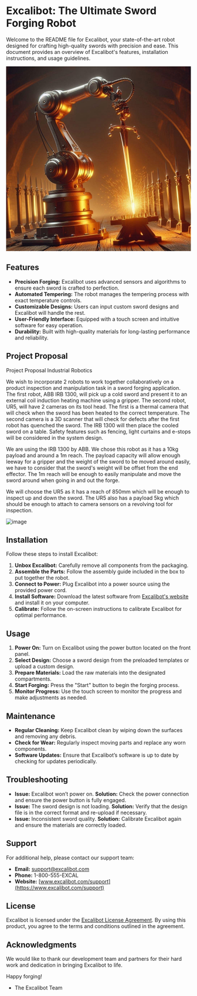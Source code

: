 # Excalibot: The Ultimate Sword Forging Robot

Welcome to the README file for Excalibot, your state-of-the-art robot designed for crafting high-quality swords with precision and ease. This document provides an overview of Excalibot's features, installation instructions, and usage guidelines.

![CoverImage](.assets/Image.jpg)

## Features

- **Precision Forging:** Excalibot uses advanced sensors and algorithms to ensure each sword is crafted to perfection.
- **Automated Tempering:** The robot manages the tempering process with exact temperature controls.
- **Customizable Designs:** Users can input custom sword designs and Excalibot will handle the rest.
- **User-Friendly Interface:** Equipped with a touch screen and intuitive software for easy operation.
- **Durability:** Built with high-quality materials for long-lasting performance and reliability.

## Project Proposal

Project Proposal Industrial Robotics

We wish to incorporate 2 robots to work together collaboratively on a product inspection and manipulation task in a sword forging application. The first robot, ABB IRB 1300, will pick up a cold sword and present it to an external coil induction heating machine using a gripper. The second robot, UR5, will have 2 cameras on its tool head. The first is a thermal camera that will check when the sword has been heated to the correct temperature. The second camera is a 3D scanner that will check for defects after the first robot has quenched the sword. The IRB 1300 will then place the cooled sword on a table. Safety features such as fencing, light curtains and e-stops will be considered in the system design.


We are using the IRB 1300 by ABB. We chose this robot as it has a 10kg payload and around a 1m reach. The payload capacity will allow enough leeway for a gripper and the weight of the sword to be moved around easily, we have to consider that the sword's weight will be offset from the end effector. The 1m reach will be enough to easily manipulate and move the sword around when going in and out the forge.

 We will choose the UR5 as it has a reach of 850mm which will be enough to inspect up and down the sword. The UR5 also has a payload 5kg which should be enough to attach to camera sensors on a revolving tool for inspection. 
 
![image](https://github.com/user-attachments/assets/64ffc542-72d8-42b7-97cf-24cad5d6ed0f)



## Installation

Follow these steps to install Excalibot:

1. **Unbox Excalibot:** Carefully remove all components from the packaging.
2. **Assemble the Parts:** Follow the assembly guide included in the box to put together the robot.
3. **Connect to Power:** Plug Excalibot into a power source using the provided power cord.
4. **Install Software:** Download the latest software from [Excalibot's website](https://www.excalibot.com) and install it on your computer.
5. **Calibrate:** Follow the on-screen instructions to calibrate Excalibot for optimal performance.

## Usage

1. **Power On:** Turn on Excalibot using the power button located on the front panel.
2. **Select Design:** Choose a sword design from the preloaded templates or upload a custom design.
3. **Prepare Materials:** Load the raw materials into the designated compartments.
4. **Start Forging:** Press the "Start" button to begin the forging process.
5. **Monitor Progress:** Use the touch screen to monitor the progress and make adjustments as needed.

## Maintenance

- **Regular Cleaning:** Keep Excalibot clean by wiping down the surfaces and removing any debris.
- **Check for Wear:** Regularly inspect moving parts and replace any worn components.
- **Software Updates:** Ensure that Excalibot’s software is up to date by checking for updates periodically.

## Troubleshooting

- **Issue:** Excalibot won’t power on.
  **Solution:** Check the power connection and ensure the power button is fully engaged.
- **Issue:** The sword design is not loading.
  **Solution:** Verify that the design file is in the correct format and re-upload if necessary.
- **Issue:** Inconsistent sword quality.
  **Solution:** Calibrate Excalibot again and ensure the materials are correctly loaded.

## Support

For additional help, please contact our support team:
- **Email:** support@excalibot.com
- **Phone:** 1-800-555-EXCAL
- **Website:** [www.excalibot.com/support](https://www.excalibot.com/support)

## License

Excalibot is licensed under the [Excalibot License Agreement](https://www.excalibot.com/license). By using this product, you agree to the terms and conditions outlined in the agreement.

## Acknowledgments

We would like to thank our development team and partners for their hard work and dedication in bringing Excalibot to life.

Happy forging!

- The Excalibot Team
